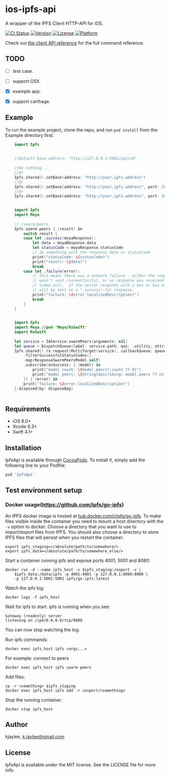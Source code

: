 # ios-ipfs-api

A wrapper of the IPFS Client HTTP-API for iOS.

[![CI Status](https://img.shields.io/travis/com/kjaylee/ios-ipfs-api.svg?style=popout)](https://travis-ci.com/kjaylee/ios-ipfs-api)
[![Version](https://img.shields.io/cocoapods/v/IpfsApi.svg?style=popout)](https://cocoapods.org/pods/IpfsApi)
[![License](https://img.shields.io/cocoapods/l/IpfsApi.svg?style=popout)](https://cocoapods.org/pods/IpfsApi)
[![Platform](https://img.shields.io/cocoapods/p/IpfsApi.svg?style=popout)](https://cocoapods.org/pods/IpfsApi)

Check out [the client API reference](https://ipfs.io/docs/api/) for the full command reference. 

## TODO

- [ ] test case.
- [ ] support OSX.
- [x] example app.
- [x] support carthage.


## Example

To run the example project, clone the repo, and run `pod install` from the Example directory first.


```swift
    import Ipfs
    
    
    //Default base address: "http://127.0.0.1:5001/api/v0"
    
    //Do nothing...
    //Or
    Ipfs.shared().setBase(address: "http://your.ipfs.address")
    //Or
    Ipfs.shared().setBase(address: "http://your.ipfs.address", port: 5001)
    //Or
    Ipfs.shared().setBase(address: "http://your.ipfs.address", port: 5001, apiVersionPath: "/api/v0")
    
```

```swift
    import Ipfs
    import Moya
    
    // /swarm/peers
    Ipfs.swarm.peers { (result) in
        switch result {
        case let .success(moyaResponse):
            let data = moyaResponse.data
            let statusCode = moyaResponse.statusCode
            // do something with the response data or statusCode
            print("statusCode: \(statusCode)")
            print("result: \(data)")
            break
        case let .failure(error):
            // this means there was a network failure - either the request
            // wasn't sent (connectivity), or no response was received (server
            // timed out).  If the server responds with a 4xx or 5xx error, that
            // will be sent as a ".success"-ful response.
            print("failure: \(error.localizedDescription)")
            break
        }
    }
    
```

```swift
    import Ipfs
    import Moya //pod 'Moya/RxSwift'
    import RxSwift
    
    let service = IAService.swarmPeers(arguments: nil)
    let queue = DispatchQueue(label: service.path, qos: .utility, attributes: [.concurrent])
    Ipfs.shared().rx.request(MultiTarget(service), callbackQueue: queue)
        .filterSuccessfulStatusCodes()
        .map(ResponseSwarmPeersModel.self)
        .subscribe(onSuccess: { (model) in
            print("model count: \(model.peers?.count ?? 0)")
            print("model peers: \(String(describing: model.peers ?? nil))")
        }) { (error) in
        print("failure: \(error.localizedDescription)")
    }.disposed(by: disposeBag)
    
```

## Requirements

- iOS 8.0+
- Xcode 9.3+
- Swift 4.1+


## Installation

IpfsApi is available through [CocoaPods](https://cocoapods.org). To install
it, simply add the following line to your Podfile:

```ruby
pod 'IpfsApi'
```


## Test environment setup

### Docker usage(https://github.com/ipfs/go-ipfs)

An IPFS docker image is hosted at [hub.docker.com/r/ipfs/go-ipfs](https://hub.docker.com/r/ipfs/go-ipfs/).
To make files visible inside the container you need to mount a host directory
with the `-v` option to docker. Choose a directory that you want to use to
import/export files from IPFS. You should also choose a directory to store
IPFS files that will persist when you restart the container.

    export ipfs_staging=</absolute/path/to/somewhere/>
    export ipfs_data=</absolute/path/to/somewhere_else/>

Start a container running ipfs and expose ports 4001, 5001 and 8080:

    docker run -d --name ipfs_host -v $ipfs_staging:/export -v \
        $ipfs_data:/data/ipfs -p 4001:4001 -p 127.0.0.1:8080:8080 \
        -p 127.0.0.1:5001:5001 ipfs/go-ipfs:latest

Watch the ipfs log:

    docker logs -f ipfs_host

Wait for ipfs to start. ipfs is running when you see:

    Gateway (readonly) server
    listening on /ip4/0.0.0.0/tcp/8080

You can now stop watching the log.

Run ipfs commands:

    docker exec ipfs_host ipfs <args...>

For example: connect to peers

    docker exec ipfs_host ipfs swarm peers

Add files:

    cp -r <something> $ipfs_staging
    docker exec ipfs_host ipfs add -r /export/<something>

Stop the running container:

    docker stop ipfs_host


## Author

kjaylee, k.jaylee@gmail.com

## License

IpfsApi is available under the MIT license. See the LICENSE file for more info.
